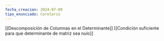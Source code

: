 ```yaml
---
fecha_creacion: 2024-07-09
tipo_enunciado: Corolario
---
```

[[Descomposición de Columnas en el Determinante]]
[[Condición suficiente para que determinante de matriz sea nulo]]